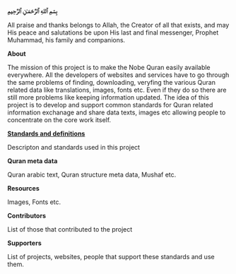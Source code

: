 **بِسۡمِ ٱللهِ ٱلرَّحۡمَـٰنِ ٱلرَّحِيمِ**

All praise and thanks belongs to Allah, the Creator of all that exists, and may His peace and salutations be upon His last and final messenger, Prophet Muhammad, his family and companions.

**About**

The mission of this project is to make the Nobe Quran easily available everywhere. All the developers of websites and services have to go through the same problems of finding, downloading, veryfing the various Quran related data like translations, images, fonts etc. Even if they do so there are still more problems like keeping information updated. The idea of this project is to develop and support common standards for Quran related information exchanage and share data  texts, images etc allowing people to concentrate on the core work itself. 

[**Standards and definitions**](https://github.com/quranacademy/QuranDataExchange/wiki)

Descripton and standards used in this project 

**Quran meta data**

Quran arabic text, Quran structure meta data, Mushaf etc.

**Resources**

Images, Fonts etc.

**Contributors**

List of those that contributed to the project

**Supporters**

List of projects, websites, people that support these standards and use them.
